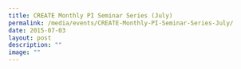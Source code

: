 ```yaml
---
title: CREATE Monthly PI Seminar Series (July)
permalink: /media/events/CREATE-Monthly-PI-Seminar-Series-July/
date: 2015-07-03
layout: post
description: ""
image: ""
---
```

